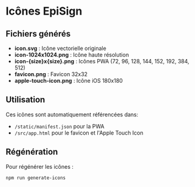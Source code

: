 # Icônes EpiSign

## Fichiers générés
- **icon.svg** : Icône vectorielle originale
- **icon-1024x1024.png** : Icône haute résolution
- **icon-{size}x{size}.png** : Icônes PWA (72, 96, 128, 144, 152, 192, 384, 512)
- **favicon.png** : Favicon 32x32
- **apple-touch-icon.png** : Icône iOS 180x180

## Utilisation
Ces icônes sont automatiquement référencées dans:
- `/static/manifest.json` pour la PWA
- `/src/app.html` pour le favicon et l'Apple Touch Icon

## Régénération
Pour régénérer les icônes :
```bash
npm run generate-icons
```
